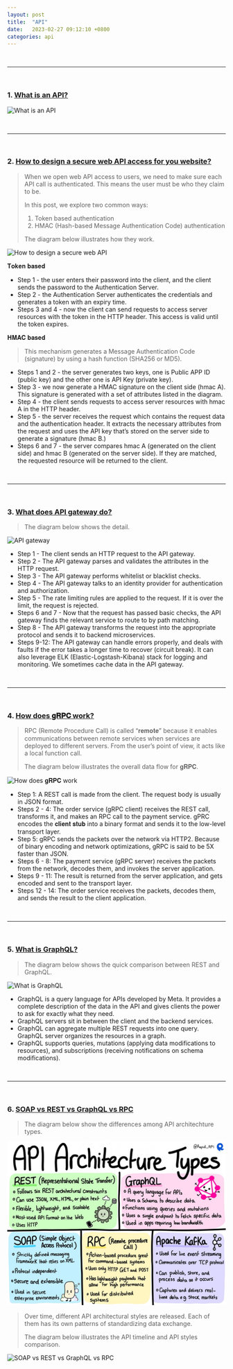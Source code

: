 ```yaml
---
layout: post
title:  "API"
date:   2023-02-27 09:12:10 +0800
categories: api
---
```


<br/>

---

<br/>

### 1. [What is an API?](https://twitter.com/alexxubyte/status/1560642328259219457)

![What is an API](https://pbs.twimg.com/media/FaiDYWBUEAARdQc?format=jpg&name=medium)

<br/>

---

<br/>

### 2. [How to design a secure web API access for you website?](https://twitter.com/alexxubyte/status/1514256018187816965)

> When we open web API access to users, we need to make sure each API call is authenticated. 
> This means the user must be who they claim to be.
>
> In this post, we explore two common ways:
> 1. Token based authentication
> 2. HMAC (Hash-based Message Authentication Code) authentication
> 
> The diagram below illustrates how they work.

![How to design a secure web API](https://pbs.twimg.com/media/FQO3bJ8VUAUGXCz?format=jpg&name=large)

𝐓𝐨𝐤𝐞𝐧 𝐛𝐚𝐬𝐞𝐝
- Step 1 - the user enters their password into the client, and the client sends the password to the Authentication Server.
- Step 2 - the Authentication Server authenticates the credentials and generates a token with an expiry time.
- Steps 3 and 4 - now the client can send requests to access server resources with the token in the HTTP header. This access is valid until the token expires.

𝐇𝐌𝐀𝐂 𝐛𝐚𝐬𝐞𝐝
> This mechanism generates a Message Authentication Code (signature) by using a hash function (SHA256 or MD5).

- Steps 1 and 2 - the server generates two keys, one is Public APP ID (public key) and the other one is API Key (private key).
- Step 3 - we now generate a HMAC signature on the client side (hmac A). This signature is generated with a set of attributes listed in the diagram.
- Step 4 - the client sends requests to access server resources with hmac A in the HTTP header.
- Step 5 - the server receives the request which contains the request data and the authentication header. It extracts the necessary attributes from the request and uses the API key that’s stored on the server side to generate a signature (hmac B.)
- Steps 6 and 7 - the server compares hmac A (generated on the client side) and hmac B (generated on the server side). If they are matched, the requested resource will be returned to the client.

<br/>

---

<br/>

### 3. [What does API gateway do?](https://twitter.com/alexxubyte/status/1567177071725793283)

> The diagram below shows the detail.

![API gateway](https://pbs.twimg.com/media/Fb-7PINaMAMwGse?format=jpg&name=large)

- Step 1 - The client sends an HTTP request to the API gateway.
- Step 2 - The API gateway parses and validates the attributes in the HTTP request.
- Step 3 - The API gateway performs whitelist or blacklist checks.
- Step 4 - The API gateway talks to an identity provider for authentication and authorization.
- Step 5 - The rate limiting rules are applied to the request. If it is over the limit, the request is rejected.
- Steps 6 and 7 - Now that the request has passed basic checks, the API gateway finds the relevant service to route to by path matching.
- Step 8 - The API gateway transforms the request into the appropriate protocol and sends it to backend microservices.
- Steps 9-12: The API gateway can handle errors properly, and deals with faults if the error takes a longer time to recover (circuit break). It can also leverage ELK (Elastic-Logstash-Kibana) stack for logging and monitoring. We sometimes cache data in the API gateway.

<br/>

---

<br/>

### 4. [How does 𝐠𝐑𝐏𝐂 work?](https://twitter.com/alexxubyte/status/1589661228502171649)

> RPC (Remote Procedure Call) is called “𝐫𝐞𝐦𝐨𝐭𝐞” because it enables communications between remote services when services are deployed to different servers. 
> From the user’s point of view, it acts like a local function call.
>
> The diagram below illustrates the overall data flow for 𝐠𝐑𝐏𝐂.

![How does 𝐠𝐑𝐏𝐂 work](https://pbs.twimg.com/media/Fg-cdXRVEAArIQf?format=jpg&name=large)

- Step 1: A REST call is made from the client. The request body is usually in JSON format.
- Steps 2 - 4: The order service (gRPC client) receives the REST call, transforms it, and makes an RPC call to the payment service. gPRC encodes the 𝐜𝐥𝐢𝐞𝐧𝐭 𝐬𝐭𝐮𝐛 into a binary format and sends it to the low-level transport layer.
- Step 5: gRPC sends the packets over the network via HTTP2. Because of binary encoding and network optimizations, gRPC is said to be 5X faster than JSON.
- Steps 6 - 8: The payment service (gRPC server) receives the packets from the network, decodes them, and invokes the server application.
- Steps 9 - 11: The result is returned from the server application, and gets encoded and sent to the transport layer.
- Steps 12 - 14: The order service receives the packets, decodes them, and sends the result to the client application.

<br/>

---

<br/>

### 5. [What is GraphQL?](https://twitter.com/alexxubyte/status/1567539463072673792)

> The diagram below shows the quick comparison between REST and GraphQL.

![What is GraphQL](https://pbs.twimg.com/media/FcEE056aIAUU7YS?format=jpg&name=large)

- GraphQL is a query language for APIs developed by Meta. It provides a complete description of the data in the API and gives clients the power to ask for exactly what they need.
- GraphQL servers sit in between the client and the backend services.
- GraphQL can aggregate multiple REST requests into one query. GraphQL server organizes the resources in a graph.
- GraphQL supports queries, mutations (applying data modifications to resources), and subscriptions (receiving notifications on schema modifications).

<br/>

---

<br/>

### 6. [SOAP vs REST vs GraphQL vs RPC](https://twitter.com/alexxubyte/status/1506298328878780419)

> The diagram below show the differences among API architechture types.

![api architechture](/assets/images/api.jpg)

> Over time, different API architectural styles are released. Each of them has its own patterns of standardizing data exchange.
>
> The diagram below illustrates the API timeline and API styles comparison.

![SOAP vs REST vs GraphQL vs RPC](https://pbs.twimg.com/media/FOdyTR1XwAM-JSH?format=jpg&name=medium)
